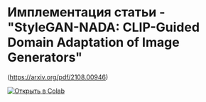 # Имплементация статьи - "StyleGAN-NADA: CLIP-Guided Domain Adaptation of Image Generators"
(https://arxiv.org/pdf/2108.00946)

[![Открыть в Colab](https://colab.research.google.com/assets/colab-badge.svg)](https://colab.research.google.com/github/AlexeyK12/Article-implementation-StyleGAN-NADA/blob/main/main.ipynb)
